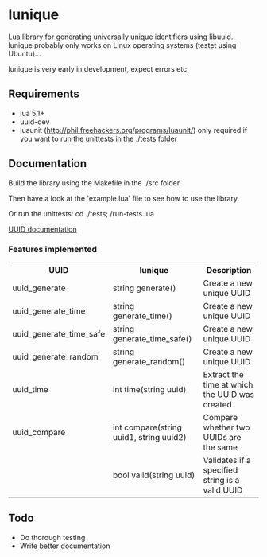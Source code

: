 # lunique #
Lua library for generating universally unique identifiers using libuuid.
lunique probably only works on Linux operating systems (testet using Ubuntu)...

lunique is very early in development, expect errors etc.

## Requirements ##
* lua 5.1+
* uuid-dev
* luaunit (http://phil.freehackers.org/programs/luaunit/) only required if you want to run the unittests in the ./tests folder

## Documentation ##
Build the library using the Makefile in the ./src folder.

Then have a look at the 'example.lua' file to see how to use the library.

Or run the unittests: cd ./tests;./run-tests.lua

[UUID documentation](http://linux.die.net/man/3/uuid)

### Features implemented ###
<table>
    <tr>
        <th>UUID</th>
        <th>lunique</th>
        <th>Description</th>
    </tr>
    <tr>
        <td>uuid_generate</td>
        <td>string generate()</td>
        <td>Create a new unique UUID</td>
    </tr>
    <tr>
    	<td>uuid_generate_time</td>
    	<td>string generate_time()</td>
        <td>Create a new unique UUID</td>
    </tr>
    <tr>
    	<td>uuid_generate_time_safe</td>
    	<td>string generate_time_safe()</td>
        <td>Create a new unique UUID</td>
    </tr>
    <tr>
    	<td>uuid_generate_random</td>
    	<td>string generate_random()</td>
        <td>Create a new unique UUID</td>
    </tr>
    <tr>
    	<td>uuid_time</td>
    	<td>int time(string uuid)</td>
    	<td>Extract the time at which the UUID was created </td>
    </tr>
    <tr>
    	<td>uuid_compare</td>
    	<td>int compare(string uuid1, string uuid2)</td>
    	<td>Compare whether two UUIDs are the same</td>
    </tr>
    <tr>
    	<td></td>
    	<td>bool valid(string uuid)</td>
    	<td>Validates if a specified string is a valid UUID</td>
    </tr>
</table>

## Todo ##
* Do thorough testing
* Write better documentation
